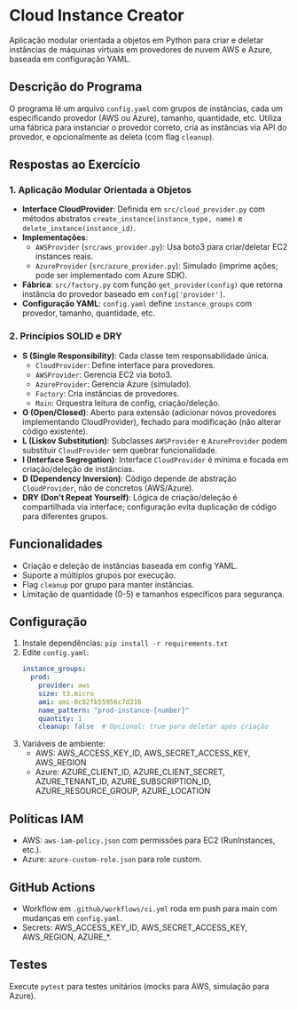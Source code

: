 # Cloud Instance Creator

Aplicação modular orientada a objetos em Python para criar e deletar instâncias de máquinas virtuais em provedores de nuvem AWS e Azure, baseada em configuração YAML.

## Descrição do Programa
O programa lê um arquivo `config.yaml` com grupos de instâncias, cada um especificando provedor (AWS ou Azure), tamanho, quantidade, etc. Utiliza uma fábrica para instanciar o provedor correto, cria as instâncias via API do provedor, e opcionalmente as deleta (com flag `cleanup`).

## Respostas ao Exercício

### 1. Aplicação Modular Orientada a Objetos
- **Interface CloudProvider**: Definida em `src/cloud_provider.py` com métodos abstratos `create_instance(instance_type, name)` e `delete_instance(instance_id)`.
- **Implementações**:
  - `AWSProvider` (`src/aws_provider.py`): Usa boto3 para criar/deletar EC2 instances reais.
  - `AzureProvider` (`src/azure_provider.py`): Simulado (imprime ações; pode ser implementado com Azure SDK).
- **Fábrica**: `src/factory.py` com função `get_provider(config)` que retorna instância do provedor baseado em `config['provider']`.
- **Configuração YAML**: `config.yaml` define `instance_groups` com provedor, tamanho, quantidade, etc.

### 2. Princípios SOLID e DRY
- **S (Single Responsibility)**: Cada classe tem responsabilidade única.
  - `CloudProvider`: Define interface para provedores.
  - `AWSProvider`: Gerencia EC2 via boto3.
  - `AzureProvider`: Gerencia Azure (simulado).
  - `Factory`: Cria instâncias de provedores.
  - `Main`: Orquestra leitura de config, criação/deleção.
- **O (Open/Closed)**: Aberto para extensão (adicionar novos provedores implementando CloudProvider), fechado para modificação (não alterar código existente).
- **L (Liskov Substitution)**: Subclasses `AWSProvider` e `AzureProvider` podem substituir `CloudProvider` sem quebrar funcionalidade.
- **I (Interface Segregation)**: Interface `CloudProvider` é mínima e focada em criação/deleção de instâncias.
- **D (Dependency Inversion)**: Código depende de abstração `CloudProvider`, não de concretos (AWS/Azure).
- **DRY (Don't Repeat Yourself)**: Lógica de criação/deleção é compartilhada via interface; configuração evita duplicação de código para diferentes grupos.

## Funcionalidades
- Criação e deleção de instâncias baseada em config YAML.
- Suporte a múltiplos grupos por execução.
- Flag `cleanup` por grupo para manter instâncias.
- Limitação de quantidade (0-5) e tamanhos específicos para segurança.

## Configuração
1. Instale dependências: `pip install -r requirements.txt`
2. Edite `config.yaml`:
   ```yaml
   instance_groups:
     prod:
       provider: aws
       size: t3.micro
       ami: ami-0c02fb55956c7d316
       name_pattern: "prod-instance-{number}"
       quantity: 1
       cleanup: false  # Opcional: true para deletar após criação
   ```
3. Variáveis de ambiente:
   - AWS: AWS_ACCESS_KEY_ID, AWS_SECRET_ACCESS_KEY, AWS_REGION
   - Azure: AZURE_CLIENT_ID, AZURE_CLIENT_SECRET, AZURE_TENANT_ID, AZURE_SUBSCRIPTION_ID, AZURE_RESOURCE_GROUP, AZURE_LOCATION

## Políticas IAM
- AWS: `aws-iam-policy.json` com permissões para EC2 (RunInstances, etc.).
- Azure: `azure-custom-role.json` para role custom.

## GitHub Actions
- Workflow em `.github/workflows/ci.yml` roda em push para main com mudanças em `config.yaml`.
- Secrets: AWS_ACCESS_KEY_ID, AWS_SECRET_ACCESS_KEY, AWS_REGION, AZURE_*.

## Testes
Execute `pytest` para testes unitários (mocks para AWS, simulação para Azure).